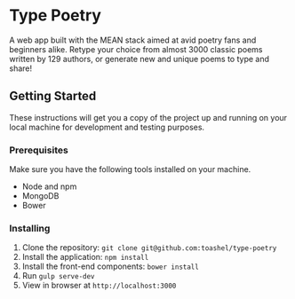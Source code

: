 # Type Poetry
A web app built with the MEAN stack aimed at avid poetry fans and beginners alike. Retype your choice from almost 3000 classic poems written by 129 authors, or generate new and unique poems to type and share! 

## Getting Started
These instructions will get you a copy of the project up and running on your local machine for development and testing purposes.

### Prerequisites
Make sure you have the following tools installed on your machine.
* Node and npm
* MongoDB
* Bower

### Installing
1. Clone the repository: `git clone git@github.com:toashel/type-poetry`
2. Install the application: `npm install`
3. Install the front-end components: `bower install` 
4. Run `gulp serve-dev`
5. View in browser at `http://localhost:3000`